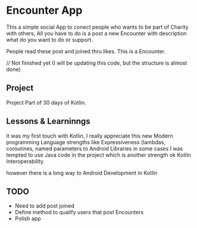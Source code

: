 # Encounter App

This a simple social App to conect people who wants to be part of Charity with others,
All you have to do is a post a new Encounter with description what do you want to do or support.

People read these post and joined thru likes.
This is a Encounter.

// Not finished yet (I will be updating this code, but the structure is almost done)

<h2> Project </h2>

Project Part of 30 days of Kotlin.

<h2> Lessons & Learninngs </h2

It was my first touch with Kotlin, 
I really appreciate this new Modern programming Language strengths like Expressiveness (lambdas,
coroutines, named parameters to Android Libraries 
in some cases I was tempted to use Java code in the project which is another strength
ok Kotlin Interoperability.


however there is a long way to Android Development in Kotlin 

<h2> TODO </h2>

- Need to add post joined
- Define method to qualify users that post Encounters
- Polish app
